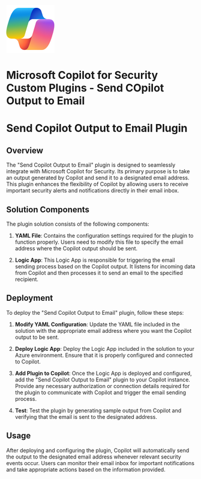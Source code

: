 ![Copilot for Security Overview](https://github.com/Azure/Copilot-For-Security/blob/main/Images/ic_fluent_copilot_64_64%402x.png)
# Microsoft Copilot for Security Custom Plugins - Send COpilot Output to Email 

# Send Copilot Output to Email Plugin

## Overview

The "Send Copilot Output to Email" plugin is designed to seamlessly integrate with Microsoft Copilot for Security. Its primary purpose is to take an output generated by Copilot and send it to a designated email address. This plugin enhances the flexibility of Copilot by allowing users to receive important security alerts and notifications directly in their email inbox.

## Solution Components

The plugin solution consists of the following components:

1. **YAML File**: Contains the configuration settings required for the plugin to function properly. Users need to modify this file to specify the email address where the Copilot output should be sent.

2. **Logic App**: This Logic App is responsible for triggering the email sending process based on the Copilot output. It listens for incoming data from Copilot and then processes it to send an email to the specified recipient.

## Deployment

To deploy the "Send Copilot Output to Email" plugin, follow these steps:

1. **Modify YAML Configuration**: Update the YAML file included in the solution with the appropriate email address where you want the Copilot output to be sent.

2. **Deploy Logic App**: Deploy the Logic App included in the solution to your Azure environment. Ensure that it is properly configured and connected to Copilot.

3. **Add Plugin to Copilot**: Once the Logic App is deployed and configured, add the "Send Copilot Output to Email" plugin to your Copilot instance. Provide any necessary authorization or connection details required for the plugin to communicate with Copilot and trigger the email sending process.

4. **Test**: Test the plugin by generating sample output from Copilot and verifying that the email is sent to the designated address.

## Usage

After deploying and configuring the plugin, Copilot will automatically send the output to the designated email address whenever relevant security events occur. Users can monitor their email inbox for important notifications and take appropriate actions based on the information provided.


